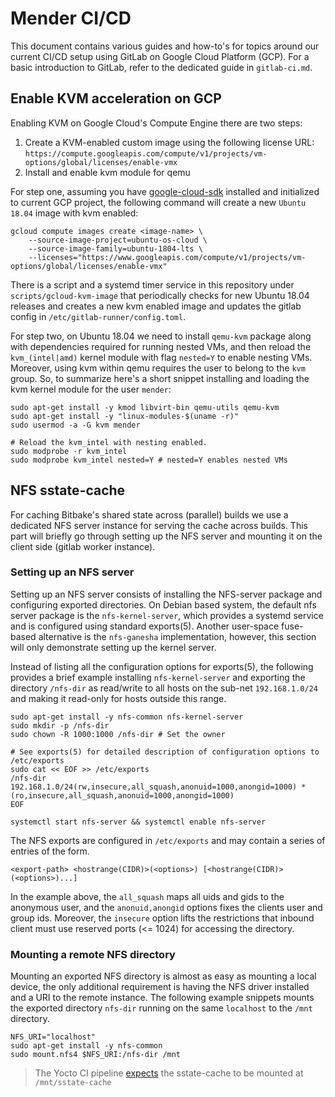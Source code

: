 # Mender CI/CD

This document contains various guides and how-to's for topics around our current
CI/CD setup using GitLab on Google Cloud Platform (GCP). For a basic introduction
to GitLab, refer to the dedicated guide in `gitlab-ci.md`.


## Enable KVM acceleration on GCP
Enabling KVM on Google Cloud's Compute Engine there are two steps:
1. Create a KVM-enabled custom image using the following license URL: `https://compute.googleapis.com/compute/v1/projects/vm-options/global/licenses/enable-vmx`
2. Install and enable kvm module for qemu

For step one, assuming you have [google-cloud-sdk](https://cloud.google.com/sdk) 
installed and initialized to current GCP project, the following command will 
create a new `Ubuntu 18.04` image with kvm enabled:
```shell
gcloud compute images create <image-name> \
    --source-image-project=ubuntu-os-cloud \
    --source-image-family=ubuntu-1804-lts \
    --licenses="https://www.googleapis.com/compute/v1/projects/vm-options/global/licenses/enable-vmx"
```

There is a script and a systemd timer service in this repository under 
`scripts/gcloud-kvm-image` that periodically checks for new Ubuntu 18.04 
releases and creates a new kvm enabled image and updates the gitlab config in 
`/etc/gitlab-runner/config.toml`.

For step two, on Ubuntu 18.04 we need to install `qemu-kvm` package along with
dependencies required for running nested VMs, and then reload the 
`kvm_(intel|amd)` kernel module with flag `nested=Y` to enable nesting VMs. 
Moreover, using kvm within qemu requires the user to belong to the `kvm` group. 
So, to summarize here's a short snippet installing and loading the kvm kernel 
module for the user `mender`:
```shell
sudo apt-get install -y kmod libvirt-bin qemu-utils qemu-kvm
sudo apt-get install -y "linux-modules-$(uname -r)"
sudo usermod -a -G kvm mender

# Reload the kvm_intel with nesting enabled.
sudo modprobe -r kvm_intel
sudo modprobe kvm_intel nested=Y # nested=Y enables nested VMs
```


## NFS sstate-cache
For caching Bitbake's shared state across (parallel) builds we use a dedicated
NFS server instance for serving the cache across builds. This part will briefly
go through setting up the NFS server and mounting it on the client side (gitlab
worker instance).

### Setting up an NFS server
Setting up an NFS server consists of installing the NFS-server package
and configuring exported directories. On Debian based system, the default nfs 
server package is the `nfs-kernel-server`, which provides a systemd service 
and is configured using standard exports(5). Another user-space fuse-based 
alternative is the `nfs-ganesha` implementation, however, this section will only
demonstrate setting up the kernel server.


Instead of listing all the configuration options for exports(5), the following 
provides a brief example installing `nfs-kernel-server` and exporting the 
directory `/nfs-dir` as read/write to all hosts on the sub-net `192.168.1.0/24`
and making it read-only for hosts outside this range.
```
sudo apt-get install -y nfs-common nfs-kernel-server
sudo mkdir -p /nfs-dir
sudo chown -R 1000:1000 /nfs-dir # Set the owner 

# See exports(5) for detailed description of configuration options to /etc/exports
sudo cat << EOF >> /etc/exports
/nfs-dir 192.168.1.0/24(rw,insecure,all_squash,anonuid=1000,anongid=1000) *(ro,insecure,all_squash,anonuid=1000,anongid=1000)
EOF

systemctl start nfs-server && systemctl enable nfs-server
```
The NFS exports are configured in `/etc/exports` and may contain a series of
entries of the form.
```
<export-path> <hostrange(CIDR)>(<options>) [<hostrange(CIDR)>(<options>)...]
```
In the example above, the `all_squash` maps all uids and gids to the anonymous 
user, and the `anonuid,anongid` options fixes the clients user and group ids. 
Moreover, the `insecure` option lifts the restrictions that inbound client must 
use reserved ports (<= 1024) for accessing the directory.


### Mounting a remote NFS directory
Mounting an exported NFS directory is almost as easy as mounting a local device,
the only additional requirement is having the NFS driver installed and a URI to
the remote instance. The following example snippets mounts the exported directory
`nfs-dir` running on the same `localhost` to the `/mnt` directory.
```
NFS_URI="localhost"
sudo apt-get install -y nfs-common
sudo mount.nfs4 $NFS_URI:/nfs-dir /mnt
```

> The Yocto CI pipeline [expects](https://github.com/mendersoftware/mender-qa/blob/7f733b65cbc9c0aabbaa8f09f56a8ef7703c3073/scripts/jenkins-yoctobuild-build.sh#L153) the sstate-cache to be mounted at `/mnt/sstate-cache`
